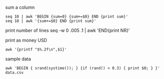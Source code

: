 sum a column

    seq 10 | awk 'BEGIN {sum=0} {sum+=$0} END {print sum}'
    seq 10 | awk '{sum+=$0} END {print sum}'
    
print number of lines
    seq -w 0 .005 .1 | awk 'END{print NR}'
    
    
    
print as money USD

    awk '{printf "$%.2f\n",$1}'
    
sample data
    
    awk 'BEGIN { srand(systime()); } {if (rand() < 0.3) { print $0; } }' data.csv
